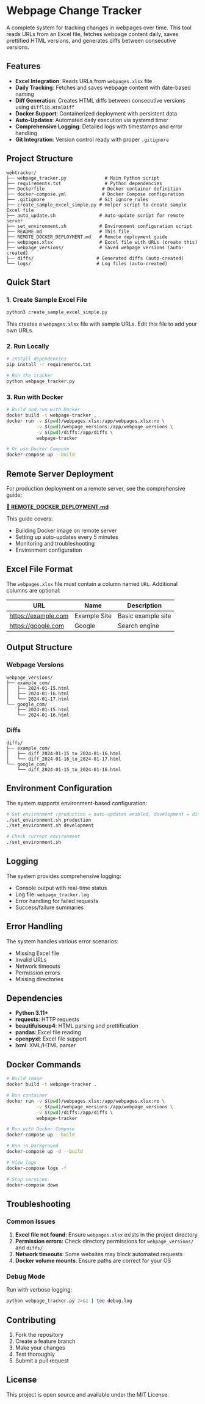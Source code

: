 # Webpage Change Tracker

A complete system for tracking changes in webpages over time. This tool reads URLs from an Excel file, fetches webpage content daily, saves prettified HTML versions, and generates diffs between consecutive versions.

## Features

- **Excel Integration**: Reads URLs from `webpages.xlsx` file
- **Daily Tracking**: Fetches and saves webpage content with date-based naming
- **Diff Generation**: Creates HTML diffs between consecutive versions using `difflib.HtmlDiff`
- **Docker Support**: Containerized deployment with persistent data
- **Auto-Updates**: Automated daily execution via systemd timer
- **Comprehensive Logging**: Detailed logs with timestamps and error handling
- **Git Integration**: Version control ready with proper `.gitignore`

## Project Structure

```
webtracker/
├── webpage_tracker.py              # Main Python script
├── requirements.txt                # Python dependencies
├── Dockerfile                     # Docker container definition
├── docker-compose.yml             # Docker Compose configuration
├── .gitignore                    # Git ignore rules
├── create_sample_excel_simple.py # Helper script to create sample Excel file
├── auto_update.sh                # Auto-update script for remote server
├── set_environment.sh            # Environment configuration script
├── README.md                     # This file
├── REMOTE_DOCKER_DEPLOYMENT.md   # Remote deployment guide
├── webpages.xlsx                 # Excel file with URLs (create this)
├── webpage_versions/             # Saved webpage versions (auto-created)
├── diffs/                       # Generated diffs (auto-created)
└── logs/                        # Log files (auto-created)
```

## Quick Start

### 1. Create Sample Excel File

```bash
python3 create_sample_excel_simple.py
```

This creates a `webpages.xlsx` file with sample URLs. Edit this file to add your own URLs.

### 2. Run Locally

```bash
# Install dependencies
pip install -r requirements.txt

# Run the tracker
python webpage_tracker.py
```

### 3. Run with Docker

```bash
# Build and run with Docker
docker build -t webpage-tracker .
docker run -v $(pwd)/webpages.xlsx:/app/webpages.xlsx:ro \
           -v $(pwd)/webpage_versions:/app/webpage_versions \
           -v $(pwd)/diffs:/app/diffs \
           webpage-tracker

# Or use Docker Compose
docker-compose up --build
```

## Remote Server Deployment

For production deployment on a remote server, see the comprehensive guide:

**[📖 REMOTE_DOCKER_DEPLOYMENT.md](REMOTE_DOCKER_DEPLOYMENT.md)**

This guide covers:
- Building Docker image on remote server
- Setting up auto-updates every 5 minutes
- Monitoring and troubleshooting
- Environment configuration

## Excel File Format

The `webpages.xlsx` file must contain a column named `URL`. Additional columns are optional:

| URL | Name | Description |
|-----|------|-------------|
| https://example.com | Example Site | Basic example site |
| https://google.com | Google | Search engine |

## Output Structure

### Webpage Versions
```
webpage_versions/
├── example_com/
│   ├── 2024-01-15.html
│   ├── 2024-01-16.html
│   └── 2024-01-17.html
└── google_com/
    ├── 2024-01-15.html
    └── 2024-01-16.html
```

### Diffs
```
diffs/
├── example_com/
│   ├── diff_2024-01-15_to_2024-01-16.html
│   └── diff_2024-01-16_to_2024-01-17.html
└── google_com/
    └── diff_2024-01-15_to_2024-01-16.html
```

## Environment Configuration

The system supports environment-based configuration:

```bash
# Set environment (production = auto-updates enabled, development = disabled)
./set_environment.sh production
./set_environment.sh development

# Check current environment
./set_environment.sh
```

## Logging

The system provides comprehensive logging:
- Console output with real-time status
- Log file: `webpage_tracker.log`
- Error handling for failed requests
- Success/failure summaries

## Error Handling

The system handles various error scenarios:
- Missing Excel file
- Invalid URLs
- Network timeouts
- Permission errors
- Missing directories

## Dependencies

- **Python 3.11+**
- **requests**: HTTP requests
- **beautifulsoup4**: HTML parsing and prettification
- **pandas**: Excel file reading
- **openpyxl**: Excel file support
- **lxml**: XML/HTML parser

## Docker Commands

```bash
# Build image
docker build -t webpage-tracker .

# Run container
docker run -v $(pwd)/webpages.xlsx:/app/webpages.xlsx:ro \
           -v $(pwd)/webpage_versions:/app/webpage_versions \
           -v $(pwd)/diffs:/app/diffs \
           webpage-tracker

# Run with Docker Compose
docker-compose up --build

# Run in background
docker-compose up -d --build

# View logs
docker-compose logs -f

# Stop services
docker-compose down
```

## Troubleshooting

### Common Issues

1. **Excel file not found**: Ensure `webpages.xlsx` exists in the project directory
2. **Permission errors**: Check directory permissions for `webpage_versions/` and `diffs/`
3. **Network timeouts**: Some websites may block automated requests
4. **Docker volume mounts**: Ensure paths are correct for your OS

### Debug Mode

Run with verbose logging:
```bash
python webpage_tracker.py 2>&1 | tee debug.log
```

## Contributing

1. Fork the repository
2. Create a feature branch
3. Make your changes
4. Test thoroughly
5. Submit a pull request

## License

This project is open source and available under the MIT License. 